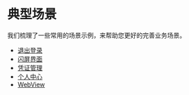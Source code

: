# 典型场景

<LastUpdated/>

我们梳理了一些常用的场景示例，来帮助您更好的完善业务场景。

- [退出登录](./logout.md)
- [闪屏界面](./splash.md)
- [凭证管理](./tokens.md)
- [个人中心](./user-profile.md)
- [WebView](./webview.md)

